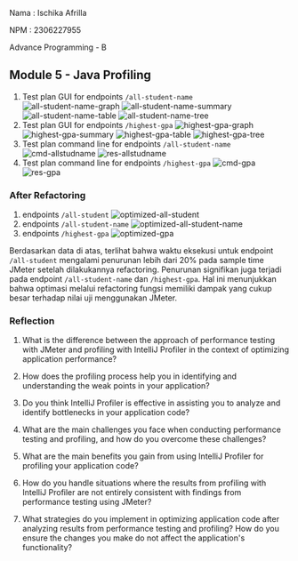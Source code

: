 Nama : Ischika Afrilla

NPM : 2306227955

Advance Programming - B
## Module 5 - Java Profiling
1. Test plan GUI for endpoints `/all-student-name`
   ![all-student-name-graph](image/all-student-name-graph.png)
   ![all-student-name-summary](image/all-student-name-summary.png)
   ![all-student-name-table](image/all-student-name-table.png)
   ![all-student-name-tree](image/all-student-name-tree.png)
2. Test plan GUI for endpoints `/highest-gpa`
   ![highest-gpa-graph](image/highest-gpa-graph.png)
   ![highest-gpa-summary](image/highest-gpa-summary.png)
   ![highest-gpa-table](image/highest-gpa-table.png)
   ![highest-gpa-tree](image/highest-gpa-tree.png)
3. Test plan command line for endpoints `/all-student-name`
   ![cmd-allstudname](image/cmd_allstudname.png)
   ![res-allstudname](image/res-allstudname.png)
4. Test plan command line for endpoints `/highest-gpa`
   ![cmd-gpa](image/cmd_gpa.png)
   ![res-gpa](image/res-highestgpa.png)

### After Refactoring
1. endpoints `/all-student`
![optimized-all-student](image/optimized-all-student.png)
2. endpoints `/all-student-name`
![optimized-all-student-name](image/optimized-all-student-name.png)
3. endpoints `/highest-gpa`
![optimized-gpa](image/optimized-gpa.png)

Berdasarkan data di atas, terlihat bahwa waktu eksekusi untuk endpoint `/all-student` mengalami penurunan lebih dari 20% pada sample time JMeter setelah dilakukannya refactoring. Penurunan signifikan juga terjadi pada endpoint `/all-student-name` dan `/highest-gpa`. Hal ini menunjukkan bahwa optimasi melalui refactoring fungsi memiliki dampak yang cukup besar terhadap nilai uji menggunakan JMeter.

### Reflection
1. What is the difference between the approach of performance testing with JMeter and profiling with IntelliJ Profiler in the context of optimizing application performance?

2. How does the profiling process help you in identifying and understanding the weak points in your application?

3. Do you think IntelliJ Profiler is effective in assisting you to analyze and identify bottlenecks in your application code?

4. What are the main challenges you face when conducting performance testing and profiling, and how do you overcome these challenges?

5. What are the main benefits you gain from using IntelliJ Profiler for profiling your application code?

6. How do you handle situations where the results from profiling with IntelliJ Profiler are not entirely consistent with findings from performance testing using JMeter?

7. What strategies do you implement in optimizing application code after analyzing results from performance testing and profiling? How do you ensure the changes you make do not affect the application's functionality?
